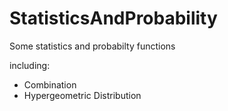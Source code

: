 # StatisticsAndProbability

Some statistics and probabilty functions

including:

 - Combination
 - Hypergeometric Distribution
